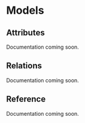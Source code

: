 # Models

## Attributes

Documentation coming soon.

## Relations

Documentation coming soon.

## Reference

Documentation coming soon.
